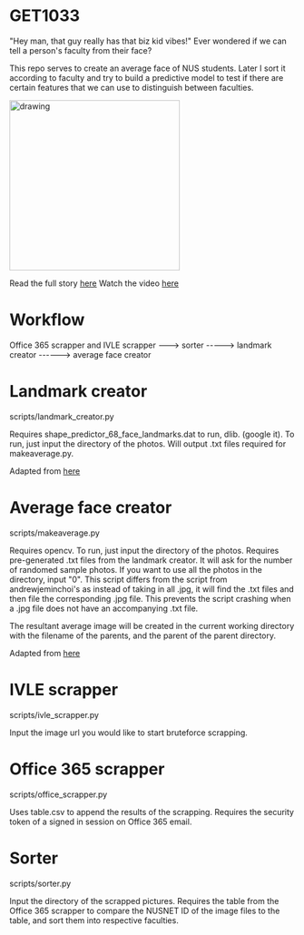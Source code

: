 # GET1033

"Hey man, that guy really has that biz kid vibes!"
Ever wondered if we can tell a person's faculty from their face?

This repo serves to create an average face of NUS students. Later I sort it according to faculty and try to build a predictive model to test if there are certain features that we can use to distinguish between faculties.

<img src="https://averageface.files.wordpress.com/2018/11/50_females1.gif" alt="drawing" width="300"/>

Read the full story [here](https://averageface.wordpress.com/)
Watch the video [here](https://www.youtube.com/watch?v=Ohfu2fE8yeo)


# Workflow
Office 365 scrapper and IVLE scrapper ---> sorter -----> landmark creator ------> average face creator

# Landmark creator
scripts/landmark_creator.py 

Requires shape_predictor_68_face_landmarks.dat to run, dlib. (google it). 
To run, just input the directory of the photos. Will output .txt files required for makeaverage.py.

Adapted from [here](https://github.com/andrewjeminchoi/simple-face-average)

# Average face creator
scripts/makeaverage.py

Requires opencv. To run, just input the directory of the photos. Requires pre-generated .txt files from the landmark creator. It will ask for the number of randomed sample photos. If you want to use all the photos in the directory, input "0".
This script differs from the script from andrewjeminchoi's as instead of taking in all .jpg, it will find the .txt files and then file the corresponding .jpg file. This prevents the script crashing when a .jpg file does not have an accompanying .txt file.

The resultant average image will be created in the current working directory with the filename of the parents, and the parent of the parent directory.

Adapted from [here](https://github.com/andrewjeminchoi/simple-face-average)


# IVLE scrapper
scripts/ivle_scrapper.py

Input the image url you would like to start bruteforce scrapping.

# Office 365 scrapper
scripts/office_scrapper.py

Uses table.csv to append the results of the scrapping. Requires the security token of a signed in session on Office 365 email.

# Sorter
scripts/sorter.py

Input the directory of the scrapped pictures. Requires the table from the Office 365 scrapper to compare the NUSNET ID of the image files to the table, and sort them into respective faculties.


